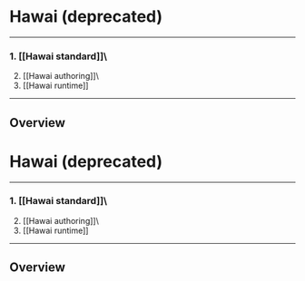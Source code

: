 <!--
created_at: '2011-02-08 11:05:18'
updated_at: '2013-10-17 11:23:17'
authors:
    - 'Somsack Sipasseuth'
contributors:
    - 'Cedric Alfonsi'
tags:
    - 'Items'' Types'
-->

Hawai (deprecated)
==================

------------------------------------------------------------------------

### 1. [[Hawai standard]]\
2. [[Hawai authoring]]\
3. [[Hawai runtime]]

------------------------------------------------------------------------

Overview
--------
Hawai (deprecated)
==================

------------------------------------------------------------------------

### 1. [[Hawai standard]]\
2. [[Hawai authoring]]\
3. [[Hawai runtime]]

------------------------------------------------------------------------

Overview
--------

